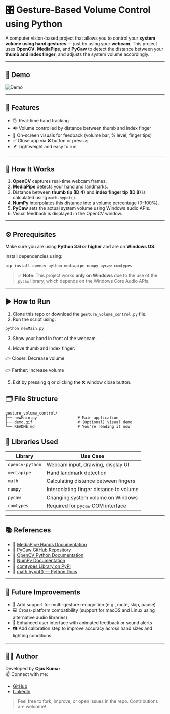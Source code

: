 # 🎛️ Gesture-Based Volume Control using Python

A computer vision-based project that allows you to control your **system volume using hand gestures** — just by using your **webcam**. This project uses **OpenCV**, **MediaPipe**, and **PyCaw** to detect the distance between your **thumb and index finger**, and adjusts the system volume accordingly.

---

## 📸 Demo

![Demo](demo.gif) <!-- Add a GIF or screenshot of your app here -->

---

## 📌 Features

- 🖐️ Real-time hand tracking
- 🔊 Volume controlled by distance between thumb and index finger
- 🎨 On-screen visuals for feedback (volume bar, % level, finger tips)
- ✅ Close app via ❌ button or press **`q`**
- 🪶 Lightweight and easy to run

---

## 🧠 How It Works

1. **OpenCV** captures real-time webcam frames.
2. **MediaPipe** detects your hand and landmarks.
3. Distance between **thumb tip (ID 4)** and **index finger tip (ID 8)** is calculated using `math.hypot()`.
4. **NumPy** interpolates this distance into a volume percentage (0–100%).
5. **PyCaw** sets the actual system volume using Windows audio APIs.
6. Visual feedback is displayed in the OpenCV window.

---

## ⚙️ Prerequisites

Make sure you are using **Python 3.6 or higher** and are on **Windows OS**.

Install dependencies using:

```bash
pip install opencv-python mediapipe numpy pycaw comtypes
```
> ✅ **Note**: This project works **only on Windows** due to the use of the `pycaw` library,
> which depends on the Windows Core Audio APIs.

---

## ▶️ How to Run

1. Clone this repo or download the `gesture_volume_control.py` file.
2. Run the script using:

```bash
python newMain.py
```

3. Show your hand in front of the webcam.

4. Move thumb and index finger:

  👉 Closer: Decrease volume

  👉 Farther: Increase volume

5. Exit by pressing q or clicking the ❌ window close button.

## 🗂️ File Structure

    gesture_volume_control/
    ├── newMain.py                  # Main application
    ├── demo.gif                    # (Optional) Visual demo
    └── README.md                   # You're reading it now
    
## 🧰 Libraries Used

| Library         | Use Case                                |
| --------------- | --------------------------------------- |
| `opencv-python` | Webcam input, drawing, display UI       |
| `mediapipe`     | Hand landmark detection                 |
| `math`          | Calculating distance between fingers    |
| `numpy`         | Interpolating finger distance to volume |
| `pycaw`         | Changing system volume on Windows       |
| `comtypes`      | Required for `pycaw` COM interface      |

---

## 📚 References

- 📘 [MediaPipe Hands Documentation](https://google.github.io/mediapipe/solutions/hands)
- 📘 [PyCaw GitHub Repository](https://github.com/AndreMiras/pycaw)
- 📘 [OpenCV Python Documentation](https://docs.opencv.org/master/)
- 📘 [NumPy Documentation](https://numpy.org/doc/)
- 📘 [comtypes Library on PyPI](https://pypi.org/project/comtypes/)
- 📘 [math.hypot() — Python Docs](https://docs.python.org/3/library/math.html#math.hypot)

---

## 🚀 Future Improvements

- 🤖 Add support for multi-gesture recognition (e.g., mute, skip, pause)
- 💻 Cross-platform compatibility (support for macOS and Linux using alternative audio libraries)
- 🎨 Enhanced user interface with animated feedback or sound alerts
- 📷 Add calibration step to improve accuracy across hand sizes and lighting conditions

---

## 🙋‍♂️ Author

Developed by **Ojas Kumar**  
📫 Connect with me:  
- [GitHub](https://github.com/OjasKumar83)  
- [LinkedIn](https://www.linkedin.com/in/ojas-kumar-10347a252/)  

> Feel free to fork, improve, or open issues in the repo. Contributions are welcome!


    



